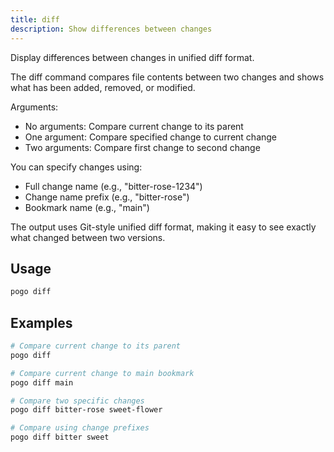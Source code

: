 ```yaml
---
title: diff
description: Show differences between changes
---
```


Display differences between changes in unified diff format.

The diff command compares file contents between two changes and shows what has
been added, removed, or modified.

Arguments:
- No arguments: Compare current change to its parent
- One argument: Compare specified change to current change
- Two arguments: Compare first change to second change

You can specify changes using:
- Full change name (e.g., "bitter-rose-1234")
- Change name prefix (e.g., "bitter-rose")
- Bookmark name (e.g., "main")

The output uses Git-style unified diff format, making it easy to see exactly
what changed between two versions.

## Usage

```bash
pogo diff
```

## Examples

```bash
# Compare current change to its parent
pogo diff

# Compare current change to main bookmark
pogo diff main

# Compare two specific changes
pogo diff bitter-rose sweet-flower

# Compare using change prefixes
pogo diff bitter sweet
```

